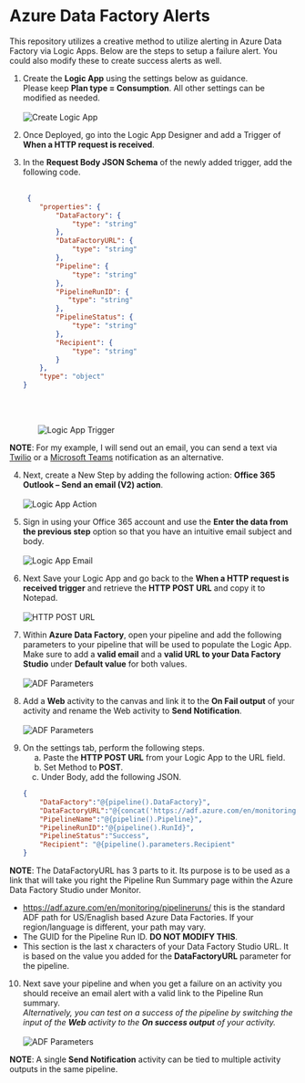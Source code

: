 # Azure Data Factory Alerts
This repository utilizes a creative method to utilize alerting in Azure Data Factory via Logic Apps.  Below are the steps to setup a failure alert.  You could also modify these to create success alerts as well.

1.	Create the <B>Logic App</B> using the settings below as guidance. <BR>
Please keep <b>Plan type = Consumption</b>.  All other settings can be modified as needed. <br> &nbsp; <br>
![Create Logic App](/img/1-createlogicapp.png)

2. Once Deployed, go into the Logic App Designer and add a Trigger of <B>When a HTTP request is received</B>.
3.	In the <b>Request Body JSON Schema</b> of the newly added trigger, add the following code.<br> &nbsp;<br>

    ```json
     {
        "properties": {
            "DataFactory": {
                "type": "string"
            },
            "DataFactoryURL": {
                "type": "string"
            },
            "Pipeline": {
                "type": "string"
            },
            "PipelineRunID": {
               "type": "string"
        	},
            "PipelineStatus": {
                "type": "string"
            },
            "Recipient": {
                "type": "string"
            }
        },
    	"type": "object"
    }

    ```
<br> &nbsp;<br> 
    <div style="padding-left: 50px">
          ![Logic App Trigger](/img/2-logicapptrigger.png)
    </div>

**NOTE**: For my example, I will send out an email, you can send a text via [Twilio](https://learn.microsoft.com/en-us/connectors/twilio/) or a [Microsoft Teams](https://learn.microsoft.com/en-us/connectors/teams/) notification as an alternative.

4. Next, create a New Step by adding the following action: **Office 365 Outlook – Send an email (V2) action**. <br> &nbsp; <br>
![Logic App Action](/img/3-logicappaction.png)

5. Sign in using your Office 365 account and use the **Enter the data from the previous step** option so that you have an intuitive email subject and body. <br> &nbsp; <br>
![Logic App Email](/img/4-logicappemail.png)

6. Next Save your Logic App and go back to the **When a HTTP request is received trigger** and retrieve the **HTTP POST URL** and copy it to Notepad.<br> &nbsp; <br>
![HTTP POST URL](/img/5-requestbodyjson.png)

7. Within **Azure Data Factory**, open your pipeline and add the following parameters to your pipeline that will be used to populate the Logic App.  Make sure to add a **valid email** and a **valid URL to your Data Factory Studio** under **Default value** for both values.<br> &nbsp; <br>
![ADF Parameters](/img/6-adfparameters.png)

8.	Add a **Web** activity to the canvas and link it to the **On Fail output** of your activity and rename the Web activity to **Send Notification**.<br> &nbsp; <br>
![ADF Parameters](/img/7-webactivity.png)

9.	On the settings tab, perform the following steps.<br>
    &nbsp;&nbsp;&nbsp;&nbsp;&nbsp;a. Paste the **HTTP POST URL** from your Logic App to the URL field.<br>
    &nbsp;&nbsp;&nbsp;&nbsp;&nbsp;b. Set Method to **POST**.<br>
    &nbsp;&nbsp;&nbsp;&nbsp;c. Under Body, add the following JSON.

    ```json
    {
        "DataFactory":"@{pipeline().DataFactory}",
        "DataFactoryURL":"@{concat('https://adf.azure.com/en/monitoring/pipelineruns/', pipeline().RunId, substring(pipeline().parameters.DataFactoryURL, 29, add(length(pipeline().parameters.DataFactoryURL),-29)))}",
        "PipelineName":"@{pipeline().Pipeline}",
        "PipelineRunID":"@{pipeline().RunId}",
        "PipelineStatus":"Success",
        "Recipient": "@{pipeline().parameters.Recipient"
    }

    ```
**NOTE**:  The DataFactoryURL has 3 parts to it.  Its purpose is to be used as a link that will take you right the Pipeline Run Summary page within the Azure Data Factory Studio under Monitor. <br>
- https://adf.azure.com/en/monitoring/pipelineruns/ this is the standard ADF path for US/Enaglish based Azure Data Factories.  If your region/language is different, your path may vary.<br>
- The GUID for the Pipeline Run ID. **DO NOT MODIFY THIS**.<br>
- This section is the last x characters of your Data Factory Studio URL.  It is based on the value you added for the **DataFactoryURL** parameter for the pipeline. 
10.	Next save your pipeline and when you get a failure on an activity you should receive an email alert with a valid link to the Pipeline Run summary.<br>  *Alternatively, you can test on a success of the pipeline by switching the input of the **Web** activity to the **On success output** of your activity.*<br>&nbsp; <br>
![ADF Parameters](/img/8-onsuccess.png)

**NOTE**:  A single **Send Notification** activity can be tied to multiple activity outputs in the same pipeline. 